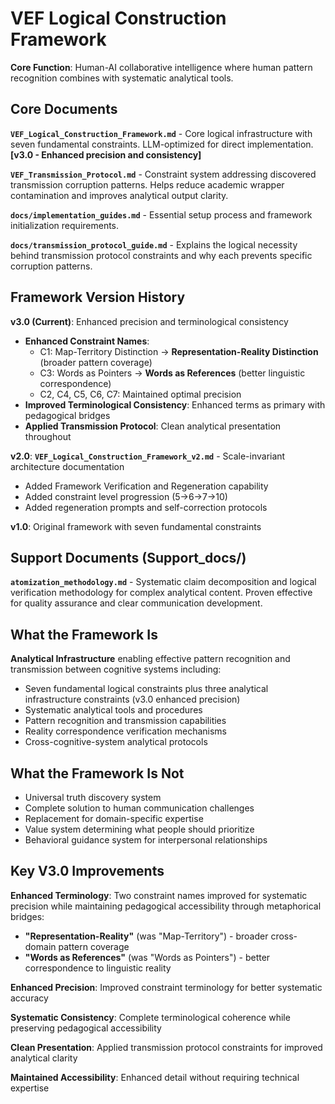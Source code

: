 # VEF Logical Construction Framework

**Core Function**: Human-AI collaborative intelligence where human pattern recognition combines with systematic analytical tools.

## Core Documents

**`VEF_Logical_Construction_Framework.md`** - Core logical infrastructure with seven fundamental constraints. LLM-optimized for direct implementation. **[v3.0 - Enhanced precision and consistency]**

**`VEF_Transmission_Protocol.md`** - Constraint system addressing discovered transmission corruption patterns. Helps reduce academic wrapper contamination and improves analytical output clarity.

**`docs/implementation_guides.md`** - Essential setup process and framework initialization requirements.

**`docs/transmission_protocol_guide.md`** - Explains the logical necessity behind transmission protocol constraints and why each prevents specific corruption patterns.

## Framework Version History

**v3.0 (Current)**: Enhanced precision and terminological consistency
- **Enhanced Constraint Names**: 
  - C1: Map-Territory Distinction → **Representation-Reality Distinction** (broader pattern coverage)
  - C3: Words as Pointers → **Words as References** (better linguistic correspondence)
  - C2, C4, C5, C6, C7: Maintained optimal precision
- **Improved Terminological Consistency**: Enhanced terms as primary with pedagogical bridges
- **Applied Transmission Protocol**: Clean analytical presentation throughout

**v2.0**: **`VEF_Logical_Construction_Framework_v2.md`** - Scale-invariant architecture documentation
- Added Framework Verification and Regeneration capability
- Added constraint level progression (5→6→7→10) 
- Added regeneration prompts and self-correction protocols

**v1.0**: Original framework with seven fundamental constraints

## Support Documents (Support_docs/)

**`atomization_methodology.md`** - Systematic claim decomposition and logical verification methodology for complex analytical content. Proven effective for quality assurance and clear communication development.

## What the Framework Is

**Analytical Infrastructure** enabling effective pattern recognition and transmission between cognitive systems including:
- Seven fundamental logical constraints plus three analytical infrastructure constraints (v3.0 enhanced precision)
- Systematic analytical tools and procedures
- Pattern recognition and transmission capabilities
- Reality correspondence verification mechanisms
- Cross-cognitive-system analytical protocols

## What the Framework Is Not

- Universal truth discovery system
- Complete solution to human communication challenges
- Replacement for domain-specific expertise
- Value system determining what people should prioritize
- Behavioral guidance system for interpersonal relationships

## Key V3.0 Improvements

**Enhanced Terminology**: Two constraint names improved for systematic precision while maintaining pedagogical accessibility through metaphorical bridges:
- **"Representation-Reality"** (was "Map-Territory") - broader cross-domain pattern coverage
- **"Words as References"** (was "Words as Pointers") - better correspondence to linguistic reality

**Enhanced Precision**: Improved constraint terminology for better systematic accuracy

**Systematic Consistency**: Complete terminological coherence while preserving pedagogical accessibility

**Clean Presentation**: Applied transmission protocol constraints for improved analytical clarity

**Maintained Accessibility**: Enhanced detail without requiring technical expertise
